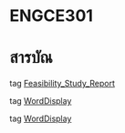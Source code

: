 # ENGCE301
# สารบัณ
tag [Feasibility_Study_Report](https://github.com/Chayathon001/ENGCE301/blob/main/Group5/SDD1-67-05_Feasibility_Study_Report.pdf)

tag [WordDisplay](https://github.com/Chayathon001/ENGCE301/blob/main/Group5/User%20Strories.pdf)

tag [WordDisplay](https://github.com/Chayathon001/ENGCE301/blob/main/Group5/SDD1-67-05_Feasibility_Study_Report.pdf)
